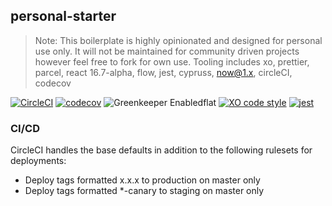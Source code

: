 ## personal-starter

> Note: This boilerplate is highly opinionated and designed for personal use only. It will not be maintained for community driven projects however feel free to fork for own use. Tooling includes xo, prettier, parcel, react 16.7-alpha, flow, jest, cypruss, now@1.x, circleCI, codecov

[![CircleCI](https://circleci.com/gh/artivilla/personal-starter.svg?style=svg)](https://circleci.com/gh/artivilla/personal-starter)
[![codecov](https://codecov.io/gh/artivilla/personal-starter/branch/master/graph/badge.svg)](https://codecov.io/gh/artivilla/personal-starter)
![Greenkeeper Enabledflat](https://img.shields.io/badge/Greenkeeper-enabled-4c1.svg?colorA=555&style=flat)
[![XO code style](https://img.shields.io/badge/code_style-XO-5ed9c7.svg)](https://github.com/xojs/xo)
[![jest](https://jestjs.io/img/jest-badge.svg)](https://github.com/facebook/jest)

### CI/CD

CircleCI handles the base defaults in addition to the following rulesets for deployments:

- Deploy tags formatted x.x.x to production on master only
- Deploy tags formatted \*-canary to staging on master only
